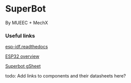 # SuperBot 
By MUEEC + MechX 


### Useful links
[esp-idf.readthedocs](https://esp-idf.readthedocs.io/en/v1.0/index.html)

[ESP32 overview](http://espressif.com/en/products/hardware/esp32/overview)

[Superbot gSheet](https://docs.google.com/spreadsheets/d/193m6B4Jjvnffp8MPV1TExg5RMnV4DfvUie1eED_nAe4)

todo: Add links to components and their datasheets here?
